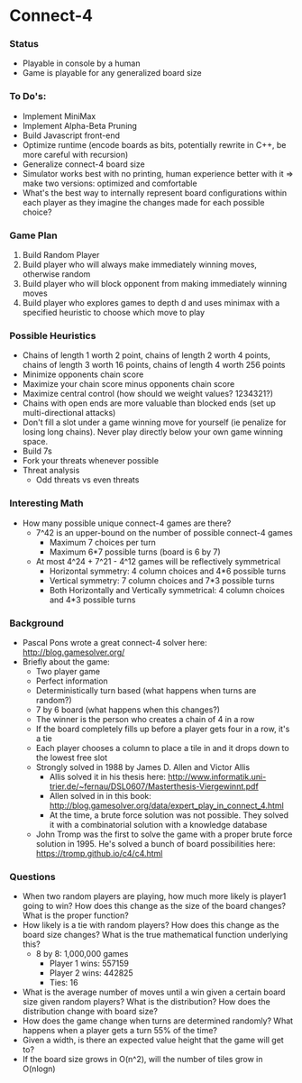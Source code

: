 # Connect-4

### Status
* Playable in console by a human
* Game is playable for any generalized board size

### To Do's:
* Implement MiniMax
* Implement Alpha-Beta Pruning
* Build Javascript front-end
* Optimize runtime (encode boards as bits, potentially rewrite in C++, be more careful with recursion)
* Generalize connect-4 board size
* Simulator works best with no printing, human experience better with it => make two versions: optimized and comfortable
* What's the best way to internally represent board configurations within each player as they imagine the changes made for each possible choice? 

### Game Plan
1. Build Random Player
2. Build player who will always make immediately winning moves, otherwise random
3. Build player who will block opponent from making immediately winning moves
4. Build player who explores games to depth d and uses minimax with a specified heuristic to choose which move to play

### Possible Heuristics
* Chains of length 1 worth 2 point, chains of length 2 worth 4 points, chains of length 3 worth 16 points, chains of length 4 worth 256 points
* Minimize opponents chain score
* Maximize your chain score minus opponents chain score
* Maximize central control (how should we weight values? 1234321?)
* Chains with open ends are more valuable than blocked ends (set up multi-directional attacks)
* Don't fill a slot under a game winning move for yourself (ie penalize for losing long chains). Never play directly below your own game winning space.
* Build 7s
* Fork your threats whenever possible
* Threat analysis
  * Odd threats vs even threats

### Interesting Math
* How many possible unique connect-4 games are there?
  * 7^42 is an upper-bound on the number of possible connect-4 games
    * Maximum 7 choices per turn
    * Maximum 6*7 possible turns (board is 6 by 7)
  * At most 4^24 + 7^21 - 4^12 games will be reflectively symmetrical
    * Horizontal symmetry: 4 column choices and 4*6 possible turns
    * Vertical symmetry: 7 column choices and 7*3 possible turns
    * Both Horizontally and Vertically symmetrical: 4 column choices and 4*3 possible turns

### Background
* Pascal Pons wrote a great connect-4 solver here: http://blog.gamesolver.org/
* Briefly about the game:
  * Two player game
  * Perfect information
  * Deterministically turn based (what happens when turns are random?)
  * 7 by 6 board (what happens when this changes?)
  * The winner is the person who creates a chain of 4 in a row
  * If the board completely fills up before a player gets four in a row, it's a tie
  * Each player chooses a column to place a tile in and it drops down to the lowest free slot
  * Strongly solved in 1988 by James D. Allen and Victor Allis
    * Allis solved it in his thesis here: http://www.informatik.uni-trier.de/~fernau/DSL0607/Masterthesis-Viergewinnt.pdf
    * Allen solved in in this book: http://blog.gamesolver.org/data/expert_play_in_connect_4.html
    * At the time, a brute force solution was not possible. They solved it with a combinatorial solution with a knowledge database
  * John Tromp was the first to solve the game with a proper brute force solution in 1995. He's solved a bunch of board possibilities here: https://tromp.github.io/c4/c4.html

### Questions
* When two random players are playing, how much more likely is player1 going to win? How does this change as the size of the board changes? What is the proper function?
* How likely is a tie with random players? How does this change as the board size changes? What is the true mathematical function underlying this?
  * 8 by 8: 1,000,000 games
    * Player 1 wins: 557159
    * Player 2 wins: 442825
    * Ties: 16
* What is the average number of moves until a win given a certain board size given random players? What is the distribution? How does the distribution change with board size?
* How does the game change when turns are determined randomly? What happens when a player gets a turn 55% of the time?
* Given a width, is there an expected value height that the game will get to?
* If the board size grows in O(n^2), will the number of tiles grow in O(nlogn)
